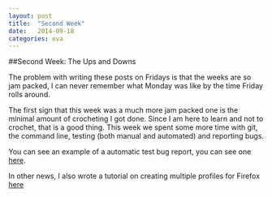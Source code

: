 ```yaml
---
layout: post
title:  "Second Week"
date:   2014-09-18
categories: eva
---
```


##Second Week: The Ups and Downs

The problem with writing these posts on Fridays is that the weeks are so jam packed, I can never remember what Monday was like by the time Friday rolls around. 

The first sign that this week was a much more jam packed one is the minimal amount of crocheting I got done. Since I am here to learn and not to crochet, that is a good thing. This week we spent some more time with git, the command line, testing (both manual and automated) and reporting bugs. 

You can see an example of a automatic test bug report, you can see one [here](http://mozmill-crowd.blargon7.com/#/functional/report/2f982f72826307fed840a3b11c3b92b3 "testing_link").

In other news, I also wrote a tutorial on creating multiple profiles for Firefox [here](http://ascendproject.org/participants/portland/eva/2014-09-19-Firefox_Profile_Tutorial "testing_link")
